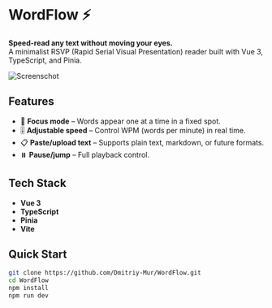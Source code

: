 # WordFlow ⚡

**Speed-read any text without moving your eyes.**  
A minimalist RSVP (Rapid Serial Visual Presentation) reader built with Vue 3, TypeScript, and Pinia.


![Screenschot]([image.png](https://github.com/Dmitriy-Mur/WordFlow/blob/main/image.png?raw=true))

## Features

- 📌 **Focus mode** – Words appear one at a time in a fixed spot.
- 🎚️ **Adjustable speed** – Control WPM (words per minute) in real time.
- 📋 **Paste/upload text** – Supports plain text, markdown, or future formats.
- ⏸️ **Pause/jump** – Full playback control.

## Tech Stack

- **Vue 3**
- **TypeScript**
- **Pinia**
- **Vite**

## Quick Start

```bash
git clone https://github.com/Dmitriy-Mur/WordFlow.git
cd WordFlow
npm install
npm run dev
```
